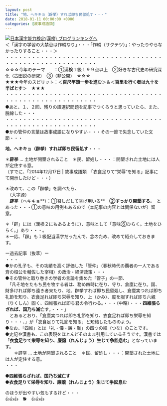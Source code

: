 ```yaml
---
layout: post
title: "地、ヘキキョ（辟挙）すれば即ち民留処す・・・"
date: 2018-01-11 00:00:00 +0900
categories: [故事成語類]
---
```


[![](/syuusyuu9701/assets/images/地、ヘキキョ（辟挙）すれば即ち民留処す・・・-br_c_3028_1.gif)](http://blog.with2.net/link.php?1659096:3028 "日本漢字能力検定(漢検) ブログランキングへ")[日本漢字能力検定(漢検) ブログランキングへ](http://blog.with2.net/link.php?1659096:3028)  
＜「漢字の学習の大禁忌は作輟なり」・・・「作輟（サクテツ）」：やったりやらなかったりすること・・・＞  
・・・・・・・・・・・・・・・・・・・・・・・・・・・・・・・・・・・・・・・・・・・・・・・・・・・・・・・・・  
☆☆☆今年のテーマ　　：①漢検１級１９９点以上　②好きな古代史の研究深化（古田説の研究）　③（非公開）　☆☆☆　　  
★★★今年のスピリット：＜**百尺竿頭一歩を進む**＞＆＜**百里を行く者は九十を半ばとす**＞　★★★  
・・・・・・・・・・・・・・・・・・・・・・・・・・・・・・・・・・・・・・・・・・・・・・・・・・・・・・・・・  
●あと、１、２回、残りの語選択問題を記事でつくろうと思っていたら、また、脱線した・・・  
・・・・・・・・・・・・・・・・・・・・・・・・・・・・・・・・・・・・・・・・・・・・・・・・・・・・・・・・・  
●かの管仲の言葉は故事成語になりやすい・・・その一節で失念していた文節・・・  
  
**地、ヘキキョ（辟挙）すれば即ち民留処す**・・・  
  
＊**辟挙** … 土地が開墾されること　＊民、留処し・・・：開墾された土地には人が定住する意。  
（すでに、「2014年12月17日 | 故事成語類　「衣食足りて”栄辱”を知る」記事にて開示したけど・・・）  
  
＊改めて、この「辟挙」を調べたら、  
　（大字源）  
　**辟挙**（ヘキキョ**）：①召しだして挙げ用いる**　**②すっかり開墾する**。　とあった・・・①の意味の用例もあるので（本記事の内容とは関係ないが）留意。  
  
＊「辟」には（漢検２にもあるように）、意味として「意味⑥ひらく。土地をひらく。」あり・・・。  
＊一応、「辟」も１級配当漢字だったんで、念のため、改めて紹介しておきます。  
  
  
ー過去記事（抜萃）ー  
・・・  
●かの孔子も、その功績を高く評価した「管仲」（春秋時代の覇者の一人である斉の桓公を輔佐した宰相）の政治・経済政策・・・  
●その管仲と取り巻きの学者の言論を集めた「管子」の一節、  
　「凡そ地をたもち民を牧する者は、務め四時に在り、守り、倉廩に在り。国、財多ければ即ち遠き者来たり、地、辟挙すれば即ち民留処し、倉廩実つれば即ち礼節を知り、衣食足れば即ち栄辱を知り、上（かみ）、度を服すれば即ち六親（りくしん）固く、四維張れば即ち君の令行わる。・・・（中略）・・・**四維張らざれば、国乃ち滅亡す**。・・・」  
　とあるとおり、「倉廩実つれば即ち礼節を知り、衣食足れば即ち栄辱を知り・・・、」が「衣食足りて礼節を知る」と短絡したもののよう。  
●なお、「四維」とは「礼・儀・廉・恥」の四つの維（つな）のことです。  
●史記や漢書も、この表現をほとんどそのまま引用しているそうです。漢書では「**衣食足りて栄辱を知り、廉譲（れんじょう）生じて争訟息む**」となっています。  
　　＊辟挙 … 土地が開墾されること　＊民、留処し・・・：開墾された土地には人が定住する意。  
・・・  
  
●**四維張らざれば、国乃ち滅亡す**  
●**衣食足りて栄辱を知り、廉譲（れんじょう）生じて争訟息む**  
  
のほうが出やすい気もするけど・・・  
👍👍👍　🐕　👍👍👍